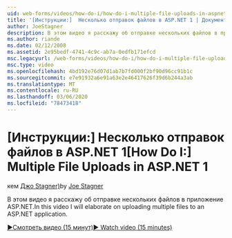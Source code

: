 ```yaml
---
uid: web-forms/videos/how-do-i/how-do-i-multiple-file-uploads-in-aspnet-1
title: '[Инструкции:]  Несколько отправок файлов в ASP.NET 1 | Документация Майкрософт'
author: JoeStagner
description: В этом видео я расскажу об отправке нескольких файлов в приложение ASP.NET.
ms.author: riande
ms.date: 02/12/2008
ms.assetid: 2e95bedf-4741-4c9c-ab7a-0edfb171efcd
msc.legacyurl: /web-forms/videos/how-do-i/how-do-i-multiple-file-uploads-in-aspnet-1
msc.type: video
ms.openlocfilehash: 4bd192e76d07d1ab7b7fd000f2bf90d96cc91b1c
ms.sourcegitcommit: e7e91932a6e91a63e2e46417626f39d6b244a3ab
ms.translationtype: MT
ms.contentlocale: ru-RU
ms.lasthandoff: 03/06/2020
ms.locfileid: "78473418"
---
```

# <a name="how-do-i--multiple-file-uploads-in-aspnet1"></a><span data-ttu-id="73314-103">[Инструкции:]  Несколько отправок файлов в ASP.NET 1</span><span class="sxs-lookup"><span data-stu-id="73314-103">[How Do I:]  Multiple File Uploads in ASP.NET 1</span></span>

<span data-ttu-id="73314-104">кем [Джо Stagner)](https://github.com/JoeStagner)</span><span class="sxs-lookup"><span data-stu-id="73314-104">by [Joe Stagner](https://github.com/JoeStagner)</span></span>

<span data-ttu-id="73314-105">В этом видео я расскажу об отправке нескольких файлов в приложение ASP.NET.</span><span class="sxs-lookup"><span data-stu-id="73314-105">In this video I will elaborate on uploading multiple files to an ASP.NET application.</span></span>

[<span data-ttu-id="73314-106">&#9654;Смотреть видео (15 минут)</span><span class="sxs-lookup"><span data-stu-id="73314-106">&#9654; Watch video (15 minutes)</span></span>](https://channel9.msdn.com/Blogs/ASP-NET-Site-Videos/how-do-i-multiple-file-uploads-in-aspnet-1)
